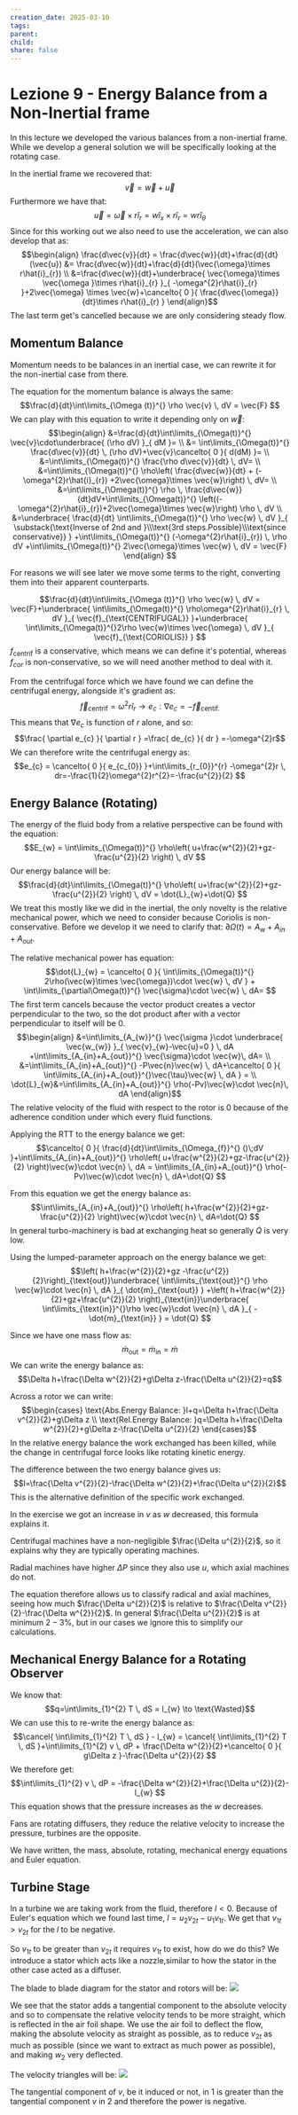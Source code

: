 ```yaml
---
creation_date: 2025-03-10
tags: 
parent: 
child: 
share: false
---
```

# Lezione 9 - Energy Balance from a Non-Inertial frame

In this lecture we developed the various balances from a non-inertial frame. While we develop a general solution we will be specifically looking at the rotating case.

In the inertial frame we recovered that:
$$\vec{v} = \vec{w}+\vec{u}$$
Furthermore we have that:
$$\vec{u} = \vec{\omega}\times r\hat{i}_{r}=w\hat{i}_{x}\times r\hat{i}_{r}=wr\hat{i}_{\theta}$$
Since for this working out we also need to use the acceleration, we can also develop that as:
$$\begin{align}
\frac{d\vec{v}}{dt} = \frac{d\vec{w}}{dt}+\frac{d}{dt}(\vec{u}) &= \frac{d\vec{w}}{dt}+\frac{d}{dt}(\vec{\omega}\times r\hat{i}_{r}) \\
&=\frac{d\vec{w}}{dt}+\underbrace{ \vec{\omega}\times \vec{\omega }\times r\hat{i}_{r} }_{ -\omega^{2}r\hat{i}_{r} }+2\vec{\omega} \times \vec{w}+\cancelto{ 0 }{ \frac{d\vec{\omega}}{dt}\times r\hat{i}_{r} }
\end{align}$$
The last term get's cancelled because we are only considering steady flow.

## Momentum Balance
Momentum needs to be balances in an inertial case, we can rewrite it for the non-inertial case from there.

The equation for the momentum balance is always the same:
$$\frac{d}{dt}\int\limits_{\Omega (t)}^{} \rho \vec{v} \, dV = \vec{F} $$
We can play with this equation to write it depending only on $\vec{w}$:
$$\begin{align}
&=\frac{d}{dt}\int\limits_{\Omega(t)}^{} \vec{v}\cdot\underbrace{ (\rho dV) }_{ dM }=  \\
&= \int\limits_{\Omega(t)}^{} \frac{d\vec{v}}{dt} \, (\rho dV)+\vec{v}\cancelto{ 0 }{ d(dM) }= \\
&=\int\limits_{\Omega(t)}^{} \frac{\rho d\vec{v}}{dt}  \, dV= \\
&=\int\limits_{\Omega(t)}^{} \rho\left( \frac{d\vec{w}}{dt} + (-\omega^{2}r\hat{i}_{r}) +2\vec{\omega}\times \vec{w}\right) \, dV= \\
&=\int\limits_{\Omega(t)}^{} \rho   \, \frac{d\vec{w}}{dt}dV+\int\limits_{\Omega(t)}^{} \left((-\omega^{2}r\hat{i}_{r})+2\vec{\omega}\times \vec{w}\right) \rho \, dV \\
&=\underbrace{ \frac{d}{dt} \int\limits_{\Omega(t)}^{} \rho \vec{w} \, dV }_{ \substack{\text{Inverse of 2nd and }\\\text{3rd steps.Possible}\\\text{since conservative}} }  +\int\limits_{\Omega(t)}^{} (-\omega^{2}r\hat{i}_{r}) \, \rho dV  +\int\limits_{\Omega(t)}^{} 2\vec{\omega}\times \vec{w} \, dV = \vec{F}
\end{align}  $$

For reasons we will see later we move some terms to the right, converting them into their apparent counterparts.

$$\frac{d}{dt}\int\limits_{\Omega (t)}^{} \rho \vec{w} \, dV = \vec{F}+\underbrace{ \int\limits_{\Omega(t)}^{} \rho\omega^{2}r\hat{i}_{r} \, dV }_{ \vec{f}_{\text{CENTRIFUGAL}} }+\underbrace{ \int\limits_{\Omega(t)}^{}2\rho \vec{w}\times \vec{\omega}  \, dV }_{ \vec{f}_{\text{CORIOLIS}} }   $$
$f_{\text{centrif}}$ is a conservative, which means we can define it's potential, whereas $f_{cor}$ is non-conservative, so we will need another method to deal with it.

From the centrifugal force which we have found we can define the centrifugal energy, alongside it's gradient as:
$$\vec{f}_{\text{centrif}} = \omega^{2}r\hat{i}_{r}\to e_{c}:\nabla e_{c}=-\vec{f}_{\text{centif.}}$$
This means that $\nabla e_{c}$ is function of $r$ alone, and so:
$$\frac{ \partial e_{c} }{ \partial r } =\frac{ de_{c} }{ dr } =-\omega^{2}r$$
We can therefore write the centrifugal energy as:
$$e_{c} = \cancelto{ 0 }{ e_{c_{0}} }+\int\limits_{r_{0}}^{r} -\omega^{2}r \, dr=-\frac{1}{2}\omega^{2}r^{2}=-\frac{u^{2}}{2} $$

## Energy Balance (Rotating)

The energy of the fluid body from a relative perspective can be found with the equation:
$$E_{w} = \int\limits_{\Omega(t)}^{} \rho\left( u+\frac{w^{2}}{2}+gz-\frac{u^{2}}{2} \right)  \, dV $$
Our energy balance will be:
$$\frac{d}{dt}\int\limits_{\Omega(t)}^{} \rho\left( u+\frac{w^{2}}{2}+gz-\frac{u^{2}}{2} \right) \, dV = \dot{L}_{w}+\dot{Q} $$
We treat this mostly like we did in the inertial, the only novelty is the relative mechanical power, which we need to consider because Coriolis is non-conservative. Before we develop it we need to clarify that:
$\partial\Omega(t) = A_{w}+A_{in}+A_{out}$.

The relative mechanical power has equation:
$$\dot{L}_{w} = \cancelto{ 0 }{ \int\limits_{\Omega(t)}^{} 2\rho(\vec{w}\times \vec{\omega})\cdot \vec{w} \, dV } + \int\limits_{\partial\Omega(t)}^{} \vec{\sigma}\cdot \vec{w} \, dA=  $$
The first term cancels because the vector product creates a vector perpendicular to the two, so the dot product after with a vector perpendicular to itself will be 0.
$$\begin{align}
&=\int\limits_{A_{w}}^{} \vec{\sigma }\cdot \underbrace{ \vec{w_{w}} }_{ \vec{v}_{w}-\vec{u}=0 } \, dA +\int\limits_{A_{in}+A_{out}}^{}  \vec{\sigma}\cdot \vec{w}\, dA= \\
&=\int\limits_{A_{in}+A_{out}}^{} -P\vec{n}\vec{w} \, dA+\cancelto{ 0 }{ \int\limits_{A_{in}+A_{out}}^{}\vec{\tau}\vec{w}  \, dA }  = \\
\dot{L}_{w}&=\int\limits_{A_{in}+A_{out}}^{} \rho(-Pv)\vec{w}\cdot \vec{n}\, dA 
\end{align}$$
The relative velocity of the fluid with respect to the rotor is 0 because of the adherence condition under which every fluid functions.

Applying the RTT to the energy balance we get:
$$\cancelto{ 0 }{ \frac{d}{dt}\int\limits_{\Omega_{f}}^{} ()\;dV }+\int\limits_{A_{in}+A_{out}}^{} \rho\left( u+\frac{w^{2}}{2}+gz-\frac{u^{2}}{2} \right)\vec{w}\cdot \vec{n} \, dA = \int\limits_{A_{in}+A_{out}}^{} \rho(-Pv)\vec{w}\cdot \vec{n} \, dA+\dot{Q} $$

From this equation we get the energy balance as:
$$\int\limits_{A_{in}+A_{out}}^{} \rho\left( h+\frac{w^{2}}{2}+gz-\frac{u^{2}}{2} \right)\vec{w}\cdot \vec{n} \, dA=\dot{Q} $$
In general turbo-machinery is bad at exchanging heat so generally $\dot{Q}$ is very low.

Using the lumped-parameter approach on the energy balance we get:
	$$\left( h+\frac{w^{2}}{2}+gz -\frac{u^{2}}{2}\right)_{\text{out}}\underbrace{ \int\limits_{\text{out}}^{} \rho \vec{w}\cdot \vec{n} \, dA }_{ \dot{m}_{\text{out}} } +\left( h+\frac{w^{2}}{2}+gz+\frac{u^{2}}{2} \right)_{\text{in}}\underbrace{ \int\limits_{\text{in}}^{}\rho \vec{w}\cdot \vec{n}  \, dA }_{ -\dot{m}_{\text{in}} } = \dot{Q} $$

Since we have one mass flow as:
$$\dot{m}_{\text{out}}=\dot{m}_{\text{in}}=\dot{m}$$
We can write the energy balance as:
$$\Delta h+\frac{\Delta w^{2}}{2}+g\Delta z-\frac{\Delta u^{2}}{2}=q$$

Across a rotor we can write:
$$\begin{cases}
\text{Abs.Energy Balance: }l+q=\Delta h+\frac{\Delta v^{2}}{2}+g\Delta z \\
\text{Rel.Energy Balance: }q=\Delta h+\frac{\Delta w^{2}}{2}+g\Delta z-\frac{\Delta u^{2}}{2}
\end{cases}$$
In the relative energy balance the work exchanged has been killed, while the change in centrifugal force looks like rotating kinetic energy.

The difference between the two energy balance gives us:
$$l=\frac{\Delta v^{2}}{2}-\frac{\Delta w^{2}}{2}+\frac{\Delta u^{2}}{2}$$
This is the alternative definition of the specific work exchanged.

In the exercise we got an increase in $v$ as $w$ decreased, this formula explains it.

Centrifugal machines have a non-negligible $\frac{\Delta u^{2}}{2}$, so it explains why they are typically operating machines.

Radial machines have higher $\Delta P$ since they also use $u$, which axial machines do not.

The equation therefore allows us to classify radical and axial machines, seeing how much $\frac{\Delta u^{2}}{2}$ is relative to $\frac{\Delta v^{2}}{2}-\frac{\Delta w^{2}}{2}$.
In general $\frac{\Delta u^{2}}{2}$ is at minimum $2-3\%$, but in our cases we ignore this to simplify our calculations.

## Mechanical Energy Balance for a Rotating Observer

We know that:
$$q=\int\limits_{1}^{2} T \, dS = l_{w} \to \text{Wasted}$$
We can use this to re-write the energy balance as:
$$\cancel{ \int\limits_{1}^{2} T \, dS } - l_{w} = \cancel{ \int\limits_{1}^{2} T \, dS }+\int\limits_{1}^{2} v \, dP + \frac{\Delta w^{2}}{2}+\cancelto{ 0 }{ g\Delta z }-\frac{\Delta u^{2}}{2}   $$
We therefore get:
$$\int\limits_{1}^{2} v \, dP = -\frac{\Delta w^{2}}{2}+\frac{\Delta u^{2}}{2}-l_{w} $$
This equation shows that the pressure increases as the $w$ decreases.

Fans are rotating diffusers, they reduce the relative velocity to increase the pressure, turbines are the opposite.

We have written, the mass, absolute, rotating, mechanical energy equations and Euler equation.

## Turbine Stage
In a turbine we are taking work from the fluid, therefore $l<0$. Because of Euler's equation which we found last time, $l=u_{2}v_{2t}-u_{1}v_{1t}$. We get that $v_{1t}>v_{2t}$ for the $l$ to be negative.

So $v_{1t}$ to be greater than $v_{2t}$ it requires $v_{1t}$ to exist, how do we do this? We introduce a stator which acts like a nozzle,similar to how the stator in the other case acted as a diffuser.

The blade to blade diagram for the stator and rotors will be:
![](Pasted%20image%2020250310221835.png)

We see that the stator adds a tangential component to the absolute velocity and so to compensate the relative velocity tends to be more straight, which is reflected in the air foil shape. We use the air foil to deflect the flow, making the absolute velocity as straight as possible, as to reduce $v_{2t}$ as much as possible (since we want to extract as much power as possible), and making $w_{2}$ very deflected.

The velocity triangles will be:
![](Pasted%20image%2020250310222126.png)

The tangential component of $v$, be it induced or not, in 1 is greater than the tangential component $v$ in 2 and therefore the power is negative.




